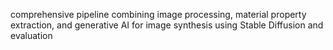 comprehensive pipeline combining image processing, material property extraction, and generative AI for image synthesis using Stable Diffusion and evaluation
